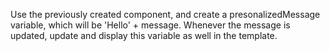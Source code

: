 Use the previously created component, and create a presonalizedMessage variable, which will be 'Hello' + message.
Whenever the message is updated, update and display this variable as well in the template.